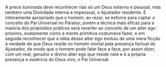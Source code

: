 ﻿A prece iluminada deve reconhecer não só um Deus externo e pessoal, mas também uma Divindade interna e impessoal, o Ajustador residente. É inteiramente apropriado que o homem, ao rezar, se esforce para captar o conceito do Pai Universal no Paraíso; porém a técnica mais eficaz para a maioria dos propósitos práticos será reverter ao conceito de um alter ego próximo, exatamente como a mente primitiva costumava fazer, e em seguida reconhecer que a idéia desse alter ego evoluiu de uma mera ficção à verdade de que Deus reside no homem mortal pela presença factual do Ajustador, de modo que o homem pode falar face a face, por assim dizer, com um real, genuíno e divino alter ego que reside nele e é a própria presença e essência do Deus vivo, o Pai Universal.